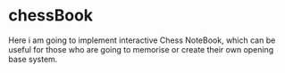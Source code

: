 # chessBook

Here i am going to implement interactive Chess NoteBook, which can be useful for those who are going to memorise or create their own opening base system.
